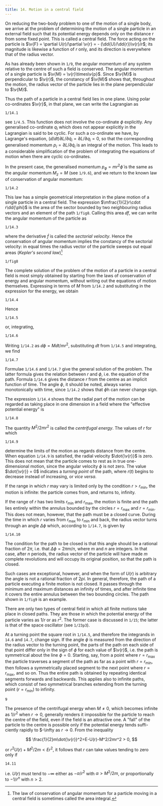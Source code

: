 ```yaml
---
title: 14. Motion in a central field
---
```


On reducing the two-body problem to one of the motion of a single body, we arrive at the problem of determining the motion of a single particle in an external field such that its potential energy depends only on the distance r from some fixed point. This is called a central field. The force acting on the particle is $\v{F} = \partial U(r)/\partial \v{r} = - (\dd{U}/\dd{r})\v{r}/r$; its magnitude is likewise a function of $r$ only, and its direction is everywhere that of the radius vector.

As has already been shown in `1/9`, the angular momentum of any system relative to the centre of such a field is conserved. The angular momentum of a single particle is $\v{M} = \v{r}\times\v{p}$. Since $\v{M}$ is perpendicular to $\v{r}$, the constancy of $\v{M}$ shows that, throughout the motion, the radius vector of the particle lies in the plane perpendicular to $\v{M}$.

Thus the path of a particle in a central field lies in one plane. Using polar co-ordinates $\v{r}$, in that plane, we can write the Lagrangian as

```load
1/14.1
```

see `1/4.5`. This function does not involve the co-ordinate $\phi$ explicitly. Any generalised co-ordinate $q_i$ which does not appear explicitly in the Lagrangian is said to be cyclic. For such a co-ordinate we have, by Lagrange's equation, $(\dd{}/\dd{t}) \partial L/\partial \dot{q}_i = \partial L/\partial q_i = 0$, so that the corresponding generalised momentum $p_i = \partial L/\partial \dot{q}_i$ is an integral of the motion. This leads to a considerable simplification of the problem of integrating the equations of motion when there are cyclic co-ordinates.

In the present case, the generalised momentum $p_\phi=mr^2\dot{\phi}$ is the same as the angular momentum $M_z=M$ (see `1/9.6`), and we return to the known law of conservation of angular momentum:

```load
1/14.2
```

This law has a simple geometrical interpretation in the plane motion of a single particle in a central field. The expression $\mfrac{1}{2}r\cdot r\dd{\phi}$ is the area of the sector bounded by two neighbouring radius vectors and an element of the path `1/fig8`. Calling this area $\dd{f}$, we can write the angular momentum of the particle as

```load
1/14.3
```

where the derivative $\dot{f}$ is called the *sectorial velocity*. Hence the conservation of angular momentum implies the constancy of the sectorial velocity: in equal times the radius vector of the particle sweeps out equal areas (*Kepler's second law*)[^\dagger]

[^\dagger]: The law of conservation of angular momentum for a particle moving in a central field
is sometimes called the area integral.

`1/fig8`

The complete solution of the problem of the motion of a particle in a central field is most simply obtained by starting from the laws of conservation of energy and angular momentum, without writing out the equations of motion themselves. Expressing in terms of $M$ from `1/14.2` and substituting in the expression for the energy, we obtain

```load
1/14.4
```
Hence

```load
1/14.5
```

or, integrating,

```load
1/14.6
```

Writing `1/14.2` as $\dd{\phi} = M\dd{t}/mr^2$, substituting $\dd{t}$ from `1/14.5` and integrating, we find

```load
1/14.7
```

Formulae `1/14.6` and `1/14.7` give the general solution of the problem. The latter formula gives the relation between $r$ and $\phi$, i.e. the equation of the path.  Formula `1/14.6` gives the distance $r$ from the centre as an implicit function of time. The angle $\phi$, it should be noted, always varies monotonically with time, since `1/14.2` shows that $\phi$h can never change sign.

The expression `1/14.4` shows that the radial part of the motion can be regarded as taking place in one dimension in a field where the "effective potential energy" is

```load
1/14.8
```
The quantity $M^2/2mr^2$ is called the *centrifugal energy*. The values of $r$ for which

```load
1/14.9
```

determine the limits of the motion as regards distance from the centre.  When equation `1/14.9` is satisfied, the radial velocity $\dot{\v{r}}$ is zero. This does not mean that the particle comes to rest as in true one-dimensional motion, since the angular velocity $\phi$ is not zero. The value $\dot{\v{r}} = 0$ indicates a *turning point* of the path, where $r(t)$ begins to decrease instead of increasing, or *vice versa*.

If the range in which $r$ may vary is limited only by the condition $r > r_{\min}$,
the motion is infinite: the particle comes from, and returns to, infinity.

If the range of $r$ has two limits $r_{\min}$ and $r_{\max}$, the motion is finite and the path lies entirely within the annulus bounded by the circles $r = r_{\max}$ and $r = r_{\min}$. This does not mean, however, that the path must be a closed curve.  During the time in which $r$ varies from $r_\max$ to $r_\min$ and back, the radius vector turns through an angle $\Delta\phi$ which, according to `1/14.7`, is given by

```load
1/14.10
```

The condition for the path to be closed is that this angle should be a rational fraction of $2\pi$, i.e. that $\Delta\phi=2\pi m/n$, where $m$ and $n$ are integers. In that case, after $n$ periods, the radius vector of the particle will have made $m$ complete revolutions and will occupy its original position, so that the path is closed.

Such cases are exceptional, however, and when the form of $U(r)$ is arbitrary the angle is not a rational fraction of $2pi$. In general, therefore, the path of a particle executing a finite motion is not closed. It passes through the minimum and maximum distances an infinity of times, and after infinite time it covers the entire annulus between the two bounding circles. The path shown in `1/fig9` is an example.

There are only two types of central field in which all finite motions take place in closed paths. They are those in which the potential energy of the particle varies as $1/r$ or as $r^2$. The former case is discussed in `1/15`; the latter is that of the space oscillator (see `1/23p3`).

At a turning point the square root in `1/14.5`, and therefore the integrands in `14.6` and `14.7`, change sign. If the angle $\phi$ is measured from the direction of the radius vector to the turning point, the parts of the path on each side of that point differ only in the sign of $\phi$ for each value of $\v{r}$, i.e. the path is symmetrical about the line $\phi = 0$. Starting, say, from a point where $r = r_\max$ the particle traverses a segment of the path as far as a point with $r=r_\min$, then follows a symmetrically placed segment to the next point where $r = r_\max$, and so on. Thus the entire path is obtained by repeating identical segments forwards and backwards. This applies also to infinite paths, which consist of two symmetrical branches extending from the turning point ($r = r_\min$) to infinity.

```fig
9
```

The presence of the centrifugal energy when $M \neq 0$, which becomes infinite as $1/r^2$ when $r\to 0$, generally renders it impossible for the particle to reach the centre of the field, even if the field is an attractive one. A "fall" of the particle to the centre is possible only if the potential energy tends suffi-
ciently rapidly to $-\infty as $r\to 0$. From the inequality

$$
\frac{1}{2}m\dot{\v{r}}^2=E-U(r)-M^2/2mr^2 > 0,
$$

or $r^2U(r)+M^2/2m < Er^2$, it follows that $r$ can take values tending to zero only if

```load
14.11
```

i.e. $U(r)$ must tend to $-\infty$ either as $-\alpha/r^2$ with $\alpha > M^2/2m$, or proportionally
to $-1/r^n$ with $n > 2$.

<!-- PROBLEMS -->
<!-- PROBLEM 1. Integrate the equations of motion for a spherical pendulum (a particle of mass -->
<!-- m moving on the surface of a sphere of radius l in a gravitational field). -->
<!-- SOLUTION. In spherical co-ordinates, with the origin at the centre of the sphere and the -->
<!-- polar axis vertically downwards, the Lagrangian of the pendulum is -->
<!-- 1ml2(02 + 62 sin20) +mgl cos 0. -->
<!-- 2* -->
<!-- 34 -->
<!-- Integration of the Equations of Motion -->
<!-- §14 -->
<!-- The co-ordinate is cyclic, and hence the generalised momentum Po, which is the same as the -->
<!-- z-component of angular momentum, is conserved: -->
<!-- (1) -->
<!-- The energy is -->
<!-- E = cos 0 -->
<!-- (2) -->
<!-- = 0. -->
<!-- Hence -->
<!-- (3) -->
<!-- where the "effective potential energy" is -->
<!-- Ueff(0) = COS 0. -->
<!-- For the angle o we find, using (1), -->
<!-- do -->
<!-- (4) -->
<!-- The integrals (3) and (4) lead to elliptic integrals of the first and third kinds respectively. -->
<!-- The range of 0 in which the motion takes place is that where E > Ueff, and its limits -->
<!-- are given by the equation E = Uell. This is a cubic equation for cos 0, having two roots -->
<!-- between -1 and +1; these define two circles of latitude on the sphere, between which the -->
<!-- path lies. -->
<!-- PROBLEM 2. Integrate the equations of motion for a particle moving on the surface of a -->
<!-- cone (of vertical angle 2x) placed vertically and with vertex downwards in a gravitational -->
<!-- field. -->
<!-- SOLUTION. In spherical co-ordinates, with the origin at the vertex of the cone and the -->
<!-- polar axis vertically upwards, the Lagrangian is sin2x) -mgr cos a. The co- -->
<!-- ordinate is cyclic, and Mz = mr2 sin²a is again conserved. The energy is -->
<!-- = a. -->
<!-- By the same method as in Problem 1, we find -->
<!-- == -->
<!-- The condition E = Ueff(r) is (if M + 0) a cubic equation for r, having two positive roots; -->
<!-- these define two horizontal circles on the cone, between which the path lies. -->
<!-- PROBLEM 3. Integrate the equations of motion for a pendulum of mass M2, with a mass M1 -->
<!-- at the point of support which can move on a horizontal line lying in the plane in which m2 -->
<!-- moves (Fig. 2, §5). -->
<!-- SOLUTION. In the Lagrangian derived in §5, Problem 2, the co-ordinate x is cyclic. The -->
<!-- generalised momentum Px, which is the horizontal component of the total momentum of the -->
<!-- system, is therefore conserved -->
<!-- Px = cos = constant. -->
<!-- (1) -->
<!-- The system may always be taken to be at rest as a whole. Then the constant in (1) is zero -->
<!-- and integration gives -->
<!-- (m1+m2)x+m2) sin = constant, -->
<!-- (2) -->
<!-- which expresses the fact that the centre of mass of the system does not move horizontally. -->
